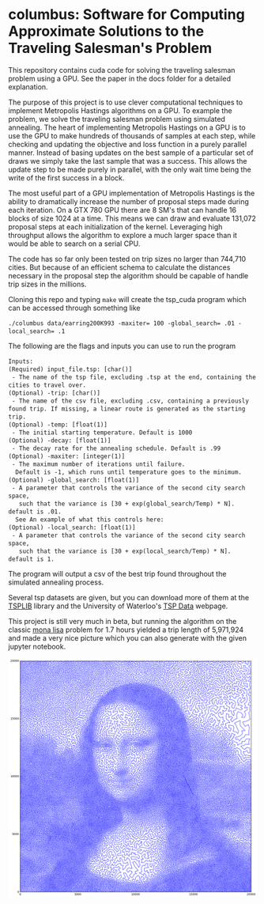 # columbus: Software for Computing Approximate Solutions to the Traveling Salesman's Problem

This repository contains cuda code for solving the traveling salesman problem using a GPU. See the paper in the docs folder for a detailed explanation.


The purpose of this project is to use clever computational techniques to implement Metropolis Hastings algorithms on a GPU. To example the problem, we solve the traveling salesman problem using simulated annealing. The heart of implementing Metropolis Hastings on a GPU is to use the GPU to make hundreds of thousands of samples at each step, while checking and updating the objective and loss function in a purely parallel manner. Instead of basing updates on the best sample of a particular set of draws we simply take the last sample that was a success. This allows the update step to be made purely in parallel, with the only wait time being the write of the first success in a block.

The most useful part of a GPU implementation of Metropolis Hastings is the ability to dramatically increase the number of proposal steps made during each iteration. On a GTX 780 GPU there are 8 SM's that can handle 16 blocks of size 1024 at a time. This means we can draw and evaluate 131,072 proposal steps at each initialization of the kernel. Leveraging high throughput allows the algorithm to explore a much larger space than it would be able to search on a serial CPU. 

The code has so far only been tested on trip sizes no larger than 744,710 cities. But because of an efficient schema to calculate the distances necessary in the proposal step the algorithm should be capable of handle trip sizes in the millions.

Cloning this repo and typing `make` will create the tsp_cuda program which can be accessed through something like

```
./columbus data/earring200K993 -maxiter= 100 -global_search= .01 -local_search= .1
```

The following are the flags and inputs you can use to run the program

```
Inputs: 
(Required) input_file.tsp: [char()] 
 - The name of the tsp file, excluding .tsp at the end, containing the cities to travel over. 
(Optional) -trip: [char()] 
 - The name of the csv file, excluding .csv, containing a previously found trip. If missing, a linear route is generated as the starting trip. 
(Optional) -temp: [float(1)] 
 - The initial starting temperature. Default is 1000 
(Optional) -decay: [float(1)]  
 - The decay rate for the annealing schedule. Default is .99 
(Optional) -maxiter: [integer(1)]  
 - The maximum number of iterations until failure. 
  Default is -1, which runs until temperature goes to the minimum.
(Optional) -global_search: [float(1)]  
 - A parameter that controls the variance of the second city search space,
   such that the variance is [30 + exp(global_search/Temp) * N]. default is .01.
  See An example of what this controls here:
(Optional) -local_search: [float(1)]  
 - A parameter that controls the variance of the second city search space,
   such that the variance is [30 + exp(local_search/Temp) * N]. default is 1.
```

The program will output a csv of the best trip found throughout the simulated annealing process.

Several tsp datasets are given, but you can download more of them at the [TSPLIB](http://comopt.ifi.uni-heidelberg.de/software/TSPLIB95/) library and the University of Waterloo's [TSP Data](http://www.math.uwaterloo.ca/tsp/data/) webpage.

This project is still very much in beta, but running the algorithm on the classic [mona lisa](http://www.math.uwaterloo.ca/tsp/data/ml/monalisa.html) problem for 1.7 hours yielded a trip length of 5,971,924 and made a very nice picture which you can also generate with the given jupyter notebook.

![](data/mona_lines.png)


